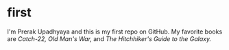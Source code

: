 first
=====
I'm Prerak Upadhyaya and this is my first repo on GitHub.
My favorite books are _Catch-22, Old Man's War,_ and _The Hitchhiker's Guide to the Galaxy._
